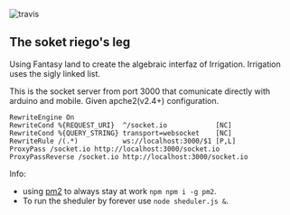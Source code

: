 ![travis](https://travis-ci.org/kasselTrankos/riego-socket.svg?branch=master)
## The soket riego's leg

Using Fantasy land to create the algebraic interfaz of Irrigation.
Irrigation uses the sigly linked list.


This is the socket server from port 3000 that comunicate directly with arduino and mobile.
Given apche2(v2.4+) configuration.
```
RewriteEngine On
RewriteCond %{REQUEST_URI}  ^/socket.io            [NC]
RewriteCond %{QUERY_STRING} transport=websocket    [NC]
RewriteRule /(.*)           ws://localhost:3000/$1 [P,L]
ProxyPass /socket.io http://localhost:3000/socket.io
ProxyPassReverse /socket.io http://localhost:3000/socket.io
```






Info:
 - using [pm2](http://pm2.keymetrics.io/) to always stay at work ```npm npm i -g pm2```.
 -  To run the sheduler by forever use ```node sheduler.js &```.